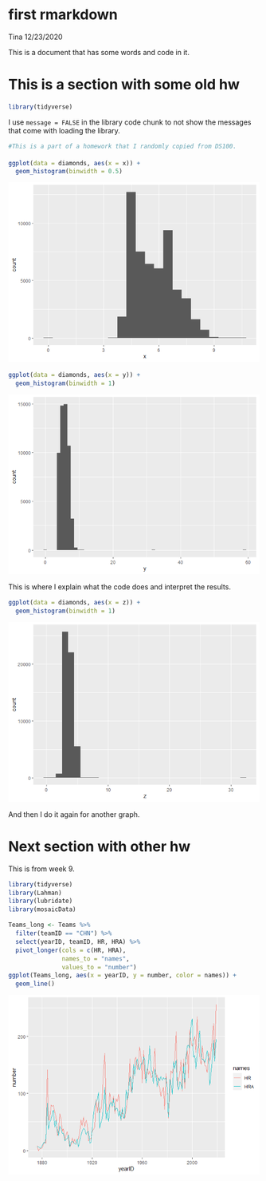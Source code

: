 first rmarkdown
================
Tina
12/23/2020

This is a document that has some words and code in it.

# This is a section with some old hw

``` r
library(tidyverse)
```

I use `message = FALSE` in the library code chunk to not show the
messages that come with loading the library.

``` r
#This is a part of a homework that I randomly copied from DS100.

ggplot(data = diamonds, aes(x = x)) +
  geom_histogram(binwidth = 0.5)
```

![](first_rmarkdown_files/figure-gfm/hw1-1.png)<!-- -->

``` r
ggplot(data = diamonds, aes(x = y)) +
  geom_histogram(binwidth = 1)
```

![](first_rmarkdown_files/figure-gfm/hw1-2.png)<!-- -->

This is where I explain what the code does and interpret the results.

``` r
ggplot(data = diamonds, aes(x = z)) +
  geom_histogram(binwidth = 1)
```

![](first_rmarkdown_files/figure-gfm/hw2-1.png)<!-- -->

And then I do it again for another graph.

# Next section with other hw

This is from week 9.

``` r
library(tidyverse)
library(Lahman)
library(lubridate)
library(mosaicData)
```

``` r
Teams_long <- Teams %>%
  filter(teamID == "CHN") %>%
  select(yearID, teamID, HR, HRA) %>%
  pivot_longer(cols = c(HR, HRA),
               names_to = "names",
               values_to = "number")
ggplot(Teams_long, aes(x = yearID, y = number, color = names)) +
  geom_line()
```

![](first_rmarkdown_files/figure-gfm/hw3-1.png)<!-- -->
